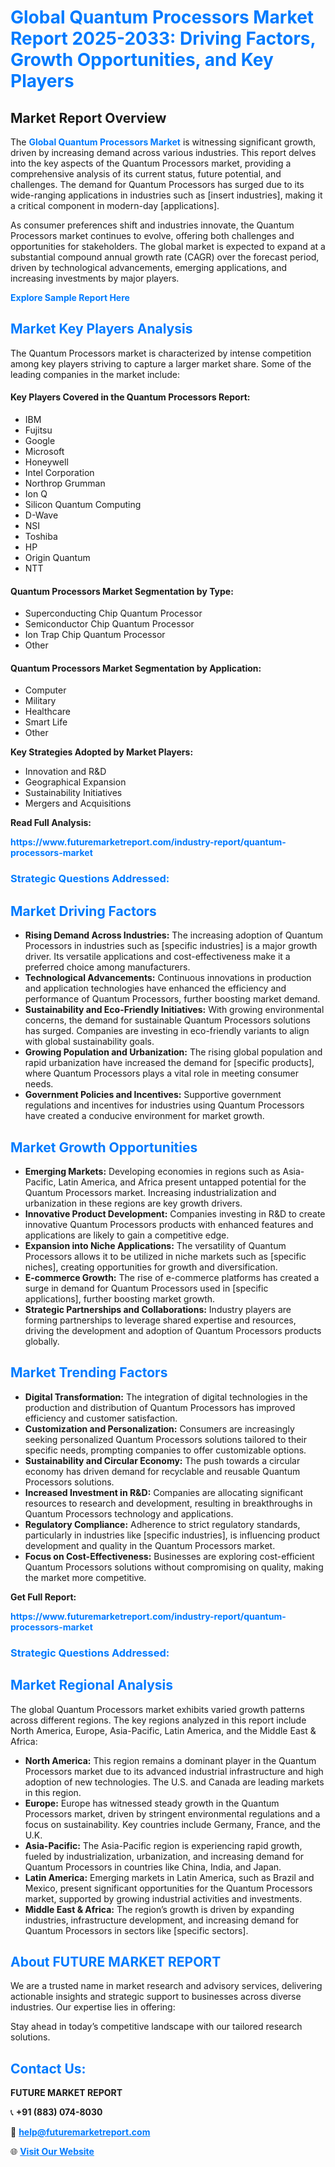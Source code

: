 <h1 style="color: #007BFF;">Global Quantum Processors Market Report 2025-2033: Driving Factors, Growth Opportunities, and Key Players</h1>

<section id="overview">
<h2>Market Report Overview</h2>
<p>The <a href="https://www.futuremarketreport.com/industry-report/quantum-processors-market" style="color: #007BFF; text-decoration: none;"><strong>Global Quantum Processors Market</strong></a> is witnessing significant growth, driven by increasing demand across various industries. This report delves into the key aspects of the Quantum Processors market, providing a comprehensive analysis of its current status, future potential, and challenges. The demand for Quantum Processors has surged due to its wide-ranging applications in industries such as [insert industries], making it a critical component in modern-day [applications].</p>
<p>As consumer preferences shift and industries innovate, the Quantum Processors market continues to evolve, offering both challenges and opportunities for stakeholders. The global market is expected to expand at a substantial compound annual growth rate (CAGR) over the forecast period, driven by technological advancements, emerging applications, and increasing investments by major players.</p>
</section>

<section id="overview">
<p><a href="https://www.futuremarketreport.com/request-sample/reportId=116046" style="color: #007BFF; text-decoration: none;"><strong>Explore Sample Report Here</strong></a></p>
</section>

<section id="key-players">
<h2 style="color: #007BFF;">Market Key Players Analysis</h2>
<p>The Quantum Processors market is characterized by intense competition among key players striving to capture a larger market share. Some of the leading companies in the market include:</p>
<h4>Key Players Covered in the Quantum Processors Report:</h4>
<ul><li>IBM</li><li>Fujitsu</li><li>Google</li><li>Microsoft</li><li>Honeywell</li><li>Intel Corporation</li><li>Northrop Grumman</li><li>Ion Q</li><li>Silicon Quantum Computing</li><li>D-Wave</li><li>NSI</li><li>Toshiba</li><li>HP</li><li>Origin Quantum</li><li>NTT</li></ul>
<h4>Quantum Processors Market Segmentation by Type:</h4>
<ul><li>Superconducting Chip Quantum Processor</li><li>Semiconductor Chip Quantum Processor</li><li>Ion Trap Chip Quantum Processor</li><li>Other</li></ul>

<h4>Quantum Processors Market Segmentation by Application:</h4>
<ul><li>Computer</li><li>Military</li><li>Healthcare</li><li>Smart Life</li><li>Other</li></ul>
<p><strong>Key Strategies Adopted by Market Players:</strong></p>
<ul>
<li>Innovation and R&D</li>
<li>Geographical Expansion</li>
<li>Sustainability Initiatives</li>
<li>Mergers and Acquisitions</li>
</ul>
</section>

<section>
<p><strong>Read Full Analysis: </strong></p><a href="https://www.futuremarketreport.com/industry-report/quantum-processors-market" style="color: #007BFF; text-decoration: none;"><strong>https://www.futuremarketreport.com/industry-report/quantum-processors-market</strong></a>
<h3 style="color: #007BFF;">Strategic Questions Addressed:</h3>
</section>

<section id="driving-factors">
<h2 style="color: #007BFF;">Market Driving Factors</h2>
<ul>
<li><strong>Rising Demand Across Industries:</strong> The increasing adoption of Quantum Processors in industries such as [specific industries] is a major growth driver. Its versatile applications and cost-effectiveness make it a preferred choice among manufacturers.</li>
<li><strong>Technological Advancements:</strong> Continuous innovations in production and application technologies have enhanced the efficiency and performance of Quantum Processors, further boosting market demand.</li>
<li><strong>Sustainability and Eco-Friendly Initiatives:</strong> With growing environmental concerns, the demand for sustainable Quantum Processors solutions has surged. Companies are investing in eco-friendly variants to align with global sustainability goals.</li>
<li><strong>Growing Population and Urbanization:</strong> The rising global population and rapid urbanization have increased the demand for [specific products], where Quantum Processors plays a vital role in meeting consumer needs.</li>
<li><strong>Government Policies and Incentives:</strong> Supportive government regulations and incentives for industries using Quantum Processors have created a conducive environment for market growth.</li>
</ul>
</section>

<section id="growth-opportunities">
<h2 style="color: #007BFF;">Market Growth Opportunities</h2>
<ul>
<li><strong>Emerging Markets:</strong> Developing economies in regions such as Asia-Pacific, Latin America, and Africa present untapped potential for the Quantum Processors market. Increasing industrialization and urbanization in these regions are key growth drivers.</li>
<li><strong>Innovative Product Development:</strong> Companies investing in R&D to create innovative Quantum Processors products with enhanced features and applications are likely to gain a competitive edge.</li>
<li><strong>Expansion into Niche Applications:</strong> The versatility of Quantum Processors allows it to be utilized in niche markets such as [specific niches], creating opportunities for growth and diversification.</li>
<li><strong>E-commerce Growth:</strong> The rise of e-commerce platforms has created a surge in demand for Quantum Processors used in [specific applications], further boosting market growth.</li>
<li><strong>Strategic Partnerships and Collaborations:</strong> Industry players are forming partnerships to leverage shared expertise and resources, driving the development and adoption of Quantum Processors products globally.</li>
</ul>
</section>

<section id="trending-factors">
<h2 style="color: #007BFF;">Market Trending Factors</h2>
<ul>
<li><strong>Digital Transformation:</strong> The integration of digital technologies in the production and distribution of Quantum Processors has improved efficiency and customer satisfaction.</li>
<li><strong>Customization and Personalization:</strong> Consumers are increasingly seeking personalized Quantum Processors solutions tailored to their specific needs, prompting companies to offer customizable options.</li>
<li><strong>Sustainability and Circular Economy:</strong> The push towards a circular economy has driven demand for recyclable and reusable Quantum Processors solutions.</li>
<li><strong>Increased Investment in R&D:</strong> Companies are allocating significant resources to research and development, resulting in breakthroughs in Quantum Processors technology and applications.</li>
<li><strong>Regulatory Compliance:</strong> Adherence to strict regulatory standards, particularly in industries like [specific industries], is influencing product development and quality in the Quantum Processors market.</li>
<li><strong>Focus on Cost-Effectiveness:</strong> Businesses are exploring cost-efficient Quantum Processors solutions without compromising on quality, making the market more competitive.</li>
</ul>
</section>

<section>
<p><strong>Get Full Report: </strong></p><a href="https://www.futuremarketreport.com/industry-report/quantum-processors-market" style="color: #007BFF; text-decoration: none;"><strong>https://www.futuremarketreport.com/industry-report/quantum-processors-market</strong></a>
<h3 style="color: #007BFF;">Strategic Questions Addressed:</h3>
</section>


<section id="regional-analysis">
<h2 style="color: #007BFF;">Market Regional Analysis</h2>
<p>The global Quantum Processors market exhibits varied growth patterns across different regions. The key regions analyzed in this report include North America, Europe, Asia-Pacific, Latin America, and the Middle East & Africa:</p>
<ul>
<li><strong>North America:</strong> This region remains a dominant player in the Quantum Processors market due to its advanced industrial infrastructure and high adoption of new technologies. The U.S. and Canada are leading markets in this region.</li>
<li><strong>Europe:</strong> Europe has witnessed steady growth in the Quantum Processors market, driven by stringent environmental regulations and a focus on sustainability. Key countries include Germany, France, and the U.K.</li>
<li><strong>Asia-Pacific:</strong> The Asia-Pacific region is experiencing rapid growth, fueled by industrialization, urbanization, and increasing demand for Quantum Processors in countries like China, India, and Japan.</li>
<li><strong>Latin America:</strong> Emerging markets in Latin America, such as Brazil and Mexico, present significant opportunities for the Quantum Processors market, supported by growing industrial activities and investments.</li>
<li><strong>Middle East & Africa:</strong> The region’s growth is driven by expanding industries, infrastructure development, and increasing demand for Quantum Processors in sectors like [specific sectors].</li>
</ul>
</section>

<footer>
<h2 style="color: #007BFF;">About FUTURE MARKET REPORT</h2>
<p>We are a trusted name in market research and advisory services, delivering actionable insights and strategic support to businesses across diverse industries. Our expertise lies in offering:</p>

<p>Stay ahead in today’s competitive landscape with our tailored research solutions.</p>

<h2 style="color: #007BFF;">Contact Us:</h2>
<p><strong>FUTURE MARKET REPORT</strong></p>
<p>📞 <strong>+91 (883) 074-8030</strong></p>
<p>📧 <strong><a href="mailto:help@futuremarketreport.com" style="color: #007BFF;">help@futuremarketreport.com</a></strong></p>
<p>🌐 <strong><a href="https://www.futuremarketreport.com/" style="color: #007BFF;">Visit Our Website</a></strong></p>
</footer>